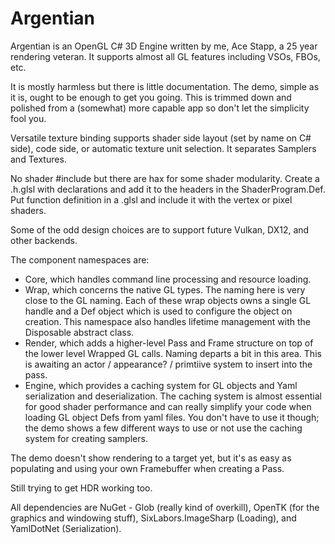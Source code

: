# Argentian
Argentian is an OpenGL C# 3D Engine written by me, Ace Stapp, a 25 year rendering veteran. It supports almost all GL features including VSOs, FBOs, etc. 

It is mostly harmless but there is little documentation. The demo, simple as it is, ought to be enough to get you going. This is trimmed down and polished from a (somewhat) more capable app so don't let the simplicity fool you.

Versatile texture binding supports shader side layout (set by name on C# side), code side, or automatic texture unit selection. It separates Samplers and Textures. 

No shader #include but there are hax for some shader modularity. Create a .h.glsl with declarations and add it to the headers in the ShaderProgram.Def. Put function definition in a .glsl and include it with the vertex or pixel shaders.

Some of the odd design choices are to support future Vulkan, DX12, and other backends.

The component namespaces are:
  * Core, which handles command line processing and resource loading.
  * Wrap, which concerns the native GL types. The naming here is very close to the GL naming. Each of these wrap objects
    owns a single GL handle and a Def object which is used to configure the object on creation. This namespace also
    handles lifetime management with the Disposable abstract class.
  * Render, which adds a higher-level Pass and Frame structure on top of the
    lower level Wrapped GL calls. Naming departs a bit in this area. This is awaiting an actor / appearance? / primtiive
    system to insert into the pass.
  * Engine, which provides a caching system for GL objects and Yaml serialization and deserialization. The caching system is almost essential for good
    shader performance and can really simplify your code when loading GL object Defs from yaml files. You don't have to use it though;
    the demo shows a few different ways to use or not use the caching system for creating samplers.

The demo doesn't show rendering to a target yet, but it's as easy as populating and using your own Framebuffer when creating a Pass. 

Still trying to get HDR working too.

All dependencies are NuGet - Glob (really kind of overkill), OpenTK (for the graphics and windowing stuff), SixLabors.ImageSharp (Loading), and YamlDotNet (Serialization).